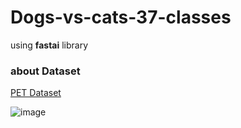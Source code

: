 # Dogs-vs-cats-37-classes
using **fastai** library


### about Dataset

[PET Dataset](http://www.robots.ox.ac.uk/~vgg/data/pets/)

![image](https://user-images.githubusercontent.com/41579863/55866441-fc283f80-5b9d-11e9-907c-11e7a3ec8b64.png)
